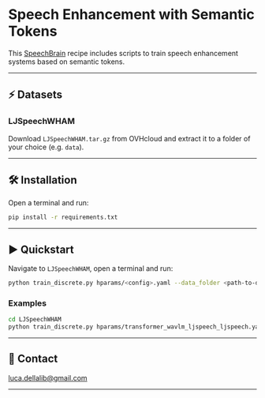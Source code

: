 # Speech Enhancement with Semantic Tokens

This [SpeechBrain](https://speechbrain.github.io) recipe includes scripts to train speech enhancement systems based on semantic tokens.

---------------------------------------------------------------------------------------------------------

## ⚡ Datasets

### LJSpeechWHAM

Download `LJSpeechWHAM.tar.gz` from OVHcloud and extract it to a folder of your choice (e.g. `data`).

---------------------------------------------------------------------------------------------------------

## 🛠️️ Installation

Open a terminal and run:

```bash
pip install -r requirements.txt
```

---------------------------------------------------------------------------------------------------------

## ▶️ Quickstart

Navigate to `LJSpeechWHAM`, open a terminal and run:

```bash
python train_discrete.py hparams/<config>.yaml --data_folder <path-to-data-folder>
```

### Examples

```bash
cd LJSpeechWHAM
python train_discrete.py hparams/transformer_wavlm_ljspeech_ljspeech.yaml --data_folder data/LJSpeechWHAM
```

---------------------------------------------------------------------------------------------------------

## 📧 Contact

[luca.dellalib@gmail.com](mailto:luca.dellalib@gmail.com)

---------------------------------------------------------------------------------------------------------
